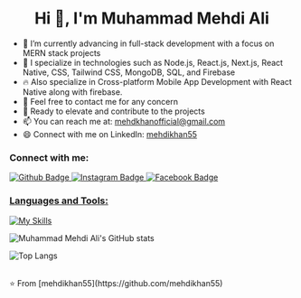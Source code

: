 <h1 align="center">Hi 👋, I'm Muhammad Mehdi Ali</h1>

- 🔭 I’m currently advancing in full-stack development with a focus on MERN stack projects
- 🌱 I specialize in technologies such as Node.js, React.js, Next.js, React Native, CSS, Tailwind CSS, MongoDB, SQL, and Firebase
- 🔥 Also specialize in Cross-platform Mobile App Development with React Native along with firebase. 
- 💬 Feel free to contact me for any concern
- 🚀 Ready to elevate and contribute to the projects 
- 📫 You can reach me at: mehdkhanofficial@gmail.com
- 😄 Connect with me on LinkedIn: <a href="https://www.linkedin.com/in/mehdikhan55">mehdikhan55</a>

### Connect with me:
<div id="badges">
  <a href="https://github.com/mehdiali55">
    <img src="https://img.shields.io/badge/Github-black?style=for-the-badge&logo=Github&logoColor=white" alt="Github Badge"/>
   <a href="https://www.linkedin.com/in/mehdikhan55">
    <img src="https://img.shields.io/badge/Linkedin-purple?style=for-the-badge&logo=instagram&logoColor=white" alt="Instagram Badge"/>
  </a>
   <a href="https://m.facebook.com/profile.php?id=100054700311519">
    <img src="https://img.shields.io/badge/Facebook-blue?style=for-the-badge&logo=facebook&logoColor=white" alt="Facebook Badge"/>
</div>

### Languages and Tools:
[![My Skills](https://skillicons.dev/icons?i=mongodb,express,react,nodejs,nextjs,firebase,html,css,javascript,bootstrap,git,redux,postman,firebase,mysql,tailwind,wordpress,cpp,py,java&perline=7)](https://skillicons.dev)

![Muhammad Mehdi Ali's GitHub stats](https://github-readme-stats.vercel.app/api?username=mehdikhan55&show_icons=true&theme=dark)

![Top Langs](https://github-readme-stats.vercel.app/api/top-langs/?username=mehdikhan55&theme=dark)

<br>
⭐️ From [mehdikhan55](https://github.com/mehdikhan55)
